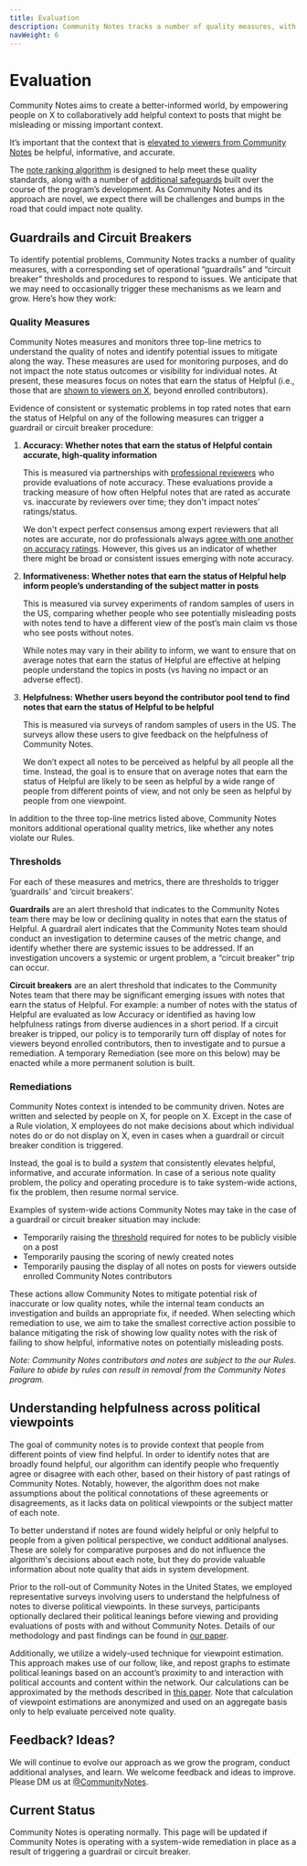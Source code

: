 ```yaml
---
title: Evaluation
description: Community Notes tracks a number of quality measures, with a corresponding set of operational guardrails.
navWeight: 6
---
```

#  Evaluation

Community Notes aims to create a better-informed world, by empowering people on X to collaboratively add helpful context to posts that might be misleading or missing important context.

It’s important that the context that is [elevated to viewers from Community Notes](../contributing/notes-on-twitter.md) be helpful, informative, and accurate.

The [note ranking algorithm](./note-ranking-code.md) is designed to help meet these quality standards, along with a number of [additional safeguards](../about/challenges.md) built over the course of the program’s development. As Community Notes and its approach are novel, we expect there will be challenges and bumps in the road that could impact note quality.

## Guardrails and Circuit Breakers

To identify potential problems, Community Notes tracks a number of quality measures, with a corresponding set of operational “guardrails” and “circuit breaker” thresholds and procedures to respond to issues. We anticipate that we may need to occasionally trigger these mechanisms as we learn and grow. Here’s how they work:

### Quality Measures

Community Notes measures and monitors three top-line metrics to understand the quality of notes and identify potential issues to mitigate along the way. These measures are used for monitoring purposes, and do not impact the note status outcomes or visibility for individual notes. At present, these measures focus on notes that earn the status of Helpful (i.e., those that are [shown to viewers on X](../contributing/notes-on-twitter.md), beyond enrolled contributors).

Evidence of consistent or systematic problems in top rated notes that earn the status of Helpful on any of the following measures can trigger a guardrail or circuit breaker procedure:

1. **Accuracy: Whether notes that earn the status of Helpful contain accurate, high-quality information**

   This is measured via partnerships with [professional reviewers](https://blog.x.com/en_us/topics/company/2021/bringing-more-reliable-context-to-conversations-on-twitter) who provide evaluations of note accuracy. These evaluations provide a tracking measure of how often Helpful notes that are rated as accurate vs. inaccurate by reviewers over time; they don't impact notes’ ratings/status.

   We don't expect perfect consensus among expert reviewers that all notes are accurate, nor do professionals always [agree with one another on accuracy ratings](https://www.science.org/doi/10.1126/sciadv.abf4393). However, this gives us an indicator of whether there might be broad or consistent issues emerging with note accuracy.

2. **Informativeness: Whether notes that earn the status of Helpful help inform people’s understanding of the subject matter in posts**

   This is measured via survey experiments of random samples of users in the US, comparing whether people who see potentially misleading posts with notes tend to have a different view of the post’s main claim vs those who see posts without notes.

   While notes may vary in their ability to inform, we want to ensure that on average notes that earn the status of Helpful are effective at helping people understand the topics in posts (vs having no impact or an adverse effect).

3. **Helpfulness: Whether users beyond the contributor pool tend to find notes that earn the status of Helpful to be helpful**

   This is measured via surveys of random samples of users in the US. The surveys allow these users to give feedback on the helpfulness of Community Notes.

   We don’t expect all notes to be perceived as helpful by all people all the time. Instead, the goal is to ensure that on average notes that earn the status of Helpful are likely to be seen as helpful by a wide range of people from different points of view, and not only be seen as helpful by people from one viewpoint.

In addition to the three top-line metrics listed above, Community Notes monitors additional operational quality metrics, like whether any notes violate our Rules.

### Thresholds

For each of these measures and metrics, there are thresholds to trigger ‘guardrails’ and ‘circuit breakers’.

**Guardrails** are an alert threshold that indicates to the Community Notes team there may be low or declining quality in notes that earn the status of Helpful. A guardrail alert indicates that the Community Notes team should conduct an investigation to determine causes of the metric change, and identify whether there are systemic issues to be addressed. If an investigation uncovers a systemic or urgent problem, a “circuit breaker” trip can occur.

**Circuit breakers** are an alert threshold that indicates to the Community Notes team that there may be significant emerging issues with notes that earn the status of Helpful. For example: a number of notes with the status of Helpful are evaluated as low Accuracy or identified as having low helpfulness ratings from diverse audiences in a short period. If a circuit breaker is tripped, our policy is to temporarily turn off display of notes for viewers beyond enrolled contributors, then to investigate and to pursue a remediation. A temporary Remediation (see more on this below) may be enacted while a more permanent solution is built.

### Remediations

Community Notes context is intended to be community driven. Notes are written and selected by people on X, for people on X. Except in the case of a Rule violation, X employees do not make decisions about which individual notes do or do not display on X, even in cases when a guardrail or circuit breaker condition is triggered.

Instead, the goal is to build a _system_ that consistently elevates helpful, informative, and accurate information. In case of a serious note quality problem, the policy and operating procedure is to take system-wide actions, fix the problem, then resume normal service.

Examples of system-wide actions Community Notes may take in the case of a guardrail or circuit breaker situation may include:

- Temporarily raising the [threshold](./note-ranking-code.md) required for notes to be publicly visible on a post
- Temporarily pausing the scoring of newly created notes
- Temporarily pausing the display of all notes on posts for viewers outside enrolled Community Notes contributors

These actions allow Community Notes to mitigate potential risk of inaccurate or low quality notes, while the internal team conducts an investigation and builds an appropriate fix, if needed. When selecting which remediation to use, we aim to take the smallest corrective action possible to balance mitigating the risk of showing low quality notes with the risk of failing to show helpful, informative notes on potentially misleading posts.

_Note: Community Notes contributors and notes are subject to the our Rules. Failure to abide by rules can result in removal from the Community Notes program._

## Understanding helpfulness across political viewpoints

The goal of community notes is to provide context that people from different points of view find helpful. In order to identify notes that are broadly found helpful, our algorithm can identify people who frequently agree or disagree with each other, based on their history of past ratings of Community Notes. Notably, however, the algorithm does not make assumptions about the political connotations of these agreements or disagreements, as it lacks data on political viewpoints or the subject matter of each note.

To better understand if notes are found widely helpful or only helpful to people from a given political perspective, we conduct additional analyses. These are solely for comparative purposes and do not influence the algorithm's decisions about each note, but they do provide valuable information about note quality that aids in system development.

Prior to the roll-out of Community Notes in the United States, we employed representative surveys involving users to understand the helpfulness of notes to diverse political viewpoints. In these surveys, participants optionally declared their political leanings before viewing and providing evaluations of posts with and without Community Notes. Details of our methodology and past findings can be found in [our paper](https://github.com/twitter/communitynotes/blob/main/birdwatch_paper_2022_10_27.pdf).

Additionally, we utilize a widely-used technique for viewpoint estimation. This approach makes use of our follow, like, and repost graphs to estimate political leanings based on an account’s  proximity to and interaction with political accounts and content within the network. Our calculations can be approximated by the methods described in [this paper](http://pablobarbera.com/static/barbera_twitter_ideal_points.pdf). Note that calculation of viewpoint estimations are anonymized and used on an aggregate basis only to help evaluate perceived note quality.

## Feedback? Ideas?

We will continue to evolve our approach as we grow the program, conduct additional analyses, and learn. We welcome feedback and ideas to improve. Please DM us at [@CommunityNotes](https://x.com/communitynotes).

## Current Status

Community Notes is operating normally. This page will be updated if Community Notes is operating with a system-wide remediation in place as a result of triggering a guardrail or circuit breaker.
